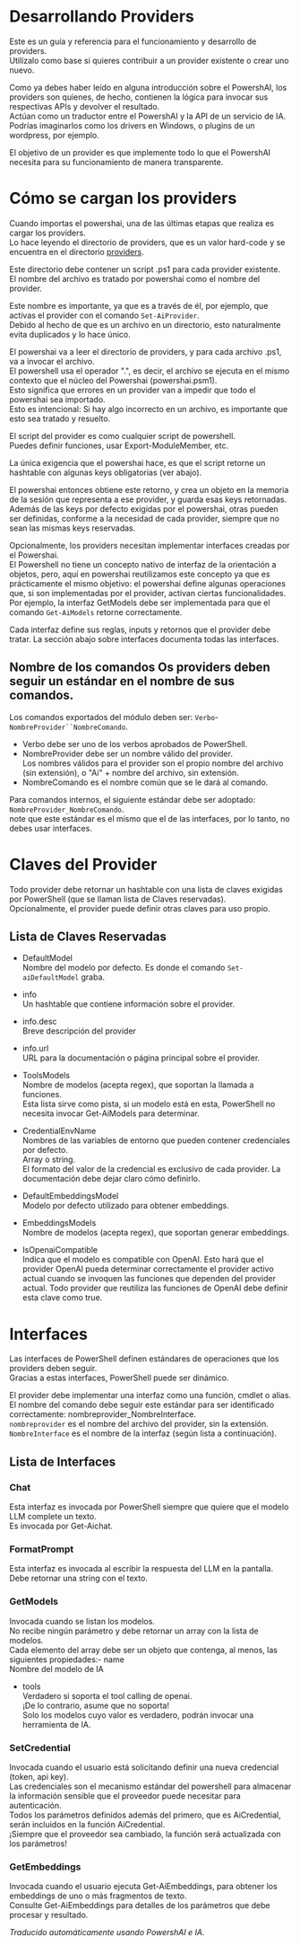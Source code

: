 ﻿# Desarrollando Providers  

Este es un guía y referencia para el funcionamiento y desarrollo de providers.  
Utilízalo como base si quieres contribuir a un provider existente o crear uno nuevo.  

Como ya debes haber leído en alguna introducción sobre el PowershAI, los providers son quienes, de hecho, contienen la lógica para invocar sus respectivas APIs y devolver el resultado.  
Actúan como un traductor entre el PowershAI y la API de un servicio de IA.  
Podrías imaginarlos como los drivers en Windows, o plugins de un wordpress, por ejemplo.  

El objetivo de un provider es que implemente todo lo que el PowershAI necesita para su funcionamiento de manera transparente.  

# Cómo se cargan los providers  

Cuando importas el powershai, una de las últimas etapas que realiza es cargar los providers.  
Lo hace leyendo el directorio de providers, que es un valor hard-code y se encuentra en el directorio [providers](/powershai/providers).  

Este directorio debe contener un script .ps1 para cada provider existente.  
El nombre del archivo es tratado por powershai como el nombre del provider.  

Este nombre es importante, ya que es a través de él, por ejemplo, que activas el provider con el comando `Set-AiProvider`.  
Debido al hecho de que es un archivo en un directorio, esto naturalmente evita duplicados y lo hace único.  

El powershai va a leer el directorio de providers, y para cada archivo .ps1, va a invocar el archivo.  
El powershell usa el operador ".", es decir, el archivo se ejecuta en el mismo contexto que el núcleo del Powershai (powershai.psm1).  
Esto significa que errores en un provider van a impedir que todo el powershai sea importado.  
Esto es intencional: Si hay algo incorrecto en un archivo, es importante que esto sea tratado y resuelto.  

El script del provider es como cualquier script de powershell.  
Puedes definir funciones, usar Export-ModuleMember, etc.  

La única exigencia que el powershai hace, es que el script retorne un hashtable con algunas keys obligatorias (ver abajo).  

El powershai entonces obtiene este retorno, y crea un objeto en la memoria de la sesión que representa a ese provider, y guarda esas keys retornadas.  
Además de las keys por defecto exigidas por el powershai, otras pueden ser definidas, conforme a la necesidad de cada provider, siempre que no sean las mismas keys reservadas.

Opcionalmente, los providers necesitan implementar interfaces creadas por el Powershai.  
El Powershell no tiene un concepto nativo de interfaz de la orientación a objetos, pero, aquí en powershai reutilizamos este concepto ya que es prácticamente el mismo objetivo: el powershai define algunas operaciones que, si son implementadas por el provider, activan ciertas funcionalidades. Por ejemplo, la interfaz GetModels debe ser implementada para que el comando `Get-AiModels` retorne correctamente.  

Cada interfaz define sus reglas, inputs y retornos que el provider debe tratar. La sección abajo sobre interfaces documenta todas las interfaces.  

## Nombre de los comandos  Os providers deben seguir un estándar en el nombre de sus comandos.  
Los comandos exportados del módulo deben ser: `Verbo`-`NombreProvider``NombreComando`.  
* Verbo debe ser uno de los verbos aprobados de PowerShell.  
* NombreProvider debe ser un nombre válido del provider.  
Los nombres válidos para el provider son el propio nombre del archivo (sin extensión), o "Ai" + nombre del archivo, sin extensión.  
* NombreComando es el nombre común que se le dará al comando.

Para comandos internos, el siguiente estándar debe ser adoptado: `NombreProvider_NombreComando`.  
note que este estándar es el mismo que el de las interfaces, por lo tanto, no debes usar interfaces.

# Claves del Provider  

Todo provider debe retornar un hashtable con una lista de claves exigidas por PowerShell (que se llaman lista de Claves reservadas).  
Opcionalmente, el provider puede definir otras claves para uso propio.  

## Lista de Claves Reservadas

* DefaultModel  
Nombre del modelo por defecto. Es donde el comando `Set-aiDefaultModel` graba.

* info  
Un hashtable que contiene información sobre el provider.  

* info.desc  
Breve descripción del provider   

* info.url  
URL para la documentación o página principal sobre el provider.

* ToolsModels  
Nombre de modelos (acepta regex), que soportan la llamada a funciones.  
Esta lista sirve como pista, si un modelo está en esta, PowerShell no necesita invocar Get-AiModels para determinar.

* CredentialEnvName  
Nombres de las variables de entorno que pueden contener credenciales por defecto.  
Array o string.  
El formato del valor de la credencial es exclusivo de cada provider. La documentación debe dejar claro cómo definirlo.

* DefaultEmbeddingsModel  
Modelo por defecto utilizado para obtener embeddings.

* EmbeddingsModels  
Nombre de modelos (acepta regex), que soportan generar embeddings.

* IsOpenaiCompatible  
Indica que el modelo es compatible con OpenAI. Esto hará que el provider OpenAI pueda determinar correctamente el provider activo actual cuando se invoquen las funciones que dependen del provider actual. Todo provider que reutiliza las funciones de OpenAI debe definir esta clave como true.

# Interfaces

Las interfaces de PowerShell definen estándares de operaciones que los providers deben seguir.  
Gracias a estas interfaces, PowerShell puede ser dinámico.  

El provider debe implementar una interfaz como una función, cmdlet o alias.  
El nombre del comando debe seguir este estándar para ser identificado correctamente: nombreprovider_NombreInterface.  
`nombreprovider` es el nombre del archivo del provider, sin la extensión.  
`NombreInterface` es el nombre de la interfaz (según lista a continuación).  

## Lista de Interfaces 

### Chat  
Esta interfaz es invocada por PowerShell siempre que quiere que el modelo LLM complete un texto.  
Es invocada por Get-Aichat.

### FormatPrompt 

Esta interfaz es invocada al escribir la respuesta del LLM en la pantalla.  
Debe retornar una string con el texto.

### GetModels  
Invocada cuando se listan los modelos.  
No recibe ningún parámetro y debe retornar un array con la lista de modelos.  
Cada elemento del array debe ser un objeto que contenga, al menos, las siguientes propiedades:- name  
Nombre del modelo de IA

- tools  
Verdadero si soporta el tool calling de openai.  
¡De lo contrario, asume que no soporta!  
Solo los modelos cuyo valor es verdadero, podrán invocar una herramienta de IA.

### SetCredential  
Invocada cuando el usuario está solicitando definir una nueva credencial (token, api key).  
Las credenciales son el mecanismo estándar del powershell para almacenar la información sensible que el proveedor puede necesitar para autenticación.  
Todos los parámetros definidos además del primero, que es AiCredential, serán incluidos en la función AiCredential.  
¡Siempre que el proveedor sea cambiado, la función será actualizada con los parámetros!

### GetEmbeddings  
Invocada cuando el usuario ejecuta Get-AiEmbeddings, para obtener los embeddings de uno o más fragmentos de texto.  
Consulte Get-AiEmbeddings para detalles de los parámetros que debe procesar y resultado.


<!--PowershaiAiDocBlockStart-->
_Traducido automáticamente usando PowershAI e IA._
<!--PowershaiAiDocBlockEnd-->
